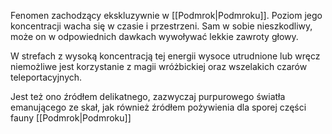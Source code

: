Fenomen zachodzący ekskluzywnie w [[Podmrok|Podmroku]]. Poziom jego koncentracji wacha się w czasie i przestrzeni. Sam w sobie nieszkodliwy, może on w odpowiednich dawkach wywoływać lekkie zawroty głowy.

W strefach z wysoką koncentracją tej energii wysoce utrudnione lub wręcz niemożliwe jest korzystanie z magii wróżbickiej oraz wszelakich czarów teleportacyjnych.

Jest też ono źródłem delikatnego, zazwyczaj purpurowego światła emanującego ze skał, jak również źródłem pożywienia dla sporej części fauny [[Podmrok|Podmroku]]